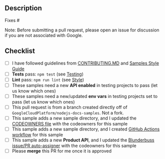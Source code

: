 ## Description

Fixes #<ISSUE-NUMBER>

Note: Before submitting a pull request, please open an issue for discussion if you are not associated with Google.

## Checklist
- [ ] I have followed guidelines from [CONTRIBUTING.MD](https://github.com/GoogleCloudPlatform/nodejs-docs-samples/blob/main/CONTRIBUTING.md) and [Samples Style Guide](https://googlecloudplatform.github.io/samples-style-guide/)
- [ ] **Tests** pass:   `npm test` (see [Testing](https://github.com/GoogleCloudPlatform/nodejs-docs-samples/blob/main/CONTRIBUTING.md#run-the-tests-for-a-single-sample))
- [ ] **Lint** pass:   `npm run lint` (see [Style](https://github.com/GoogleCloudPlatform/nodejs-docs-samples/blob/main/CONTRIBUTING.md#style))
- [ ] These samples need a new **API enabled** in testing projects to pass (let us know which ones)
- [ ] These samples need a new/updated **env vars** in testing projects set to pass (let us know which ones)
- [ ] This pull request is from a branch created directly off of `GoogleCloudPlatform/nodejs-docs-samples`. Not a fork.
- [ ] This sample adds a new sample directory, and I updated the [CODEOWNERS file](https://github.com/GoogleCloudPlatform/nodejs-docs-samples/blob/main/CODEOWNERS) with the codeowners for this sample
- [ ] This sample adds a new sample directory, and I created [GitHub Actions workflow](https://github.com/GoogleCloudPlatform/nodejs-docs-samples/blob/main/CONTRIBUTING.md#adding-new-samples) for this sample
- [ ] This sample adds a new **Product API**, and I updated the [Blunderbuss issue/PR auto-assigner](https://github.com/GoogleCloudPlatform/nodejs-docs-samples/blob/main/.github/blunderbuss.yml) with the codeowners for this sample
- [ ] Please **merge** this PR for me once it is approved
